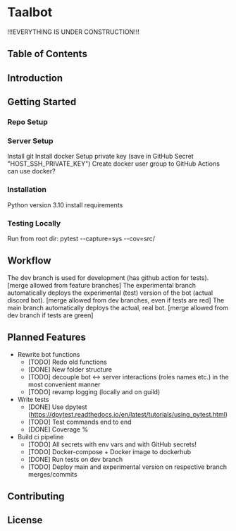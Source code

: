 # Taalbot

!!!EVERYTHING IS UNDER CONSTRUCTION!!!

## Table of Contents

## Introduction

## Getting Started

### Repo Setup

### Server Setup

Install git
Install docker
Setup private key (save in GitHub Secret "HOST_SSH_PRIVATE_KEY")
Create docker user group to GitHub Actions can use docker?

### Installation

Python version 3.10
    install requirements

### Testing Locally

Run from root dir:
    pytest --capture=sys --cov=src/

## Workflow

The dev branch is used for development (has github action for tests). [merge allowed from feature branches]
The experimental branch automatically deploys the experimental (test) version of the bot (actual discord bot). [merge allowed from dev branches, even if tests are red]
The main branch automatically deploys the actual, real bot. [merge allowed from dev branch if tests are green]

## Planned Features

- Rewrite bot functions
  - [TODO] Redo old functions
  - [DONE] New folder structure
  - [TODO] decouple bot <-> server interactions (roles names etc.) in the most convenient manner
  - [TODO] revamp logging (locally and on guild)
- Write tests
  - [DONE] Use dpytest (https://dpytest.readthedocs.io/en/latest/tutorials/using_pytest.html)
  - [TODO] Test commands end to end
  - [DONE] Coverage %
- Build ci pipeline
  - [TODO] All secrets with env vars and with GitHub secrets!
  - [TODO] Docker-compose + Docker image to dockerhub
  - [DONE] Run tests on dev branch
  - [TODO] Deploy main and experimental version on respective branch merges/commits

## Contributing

## License
